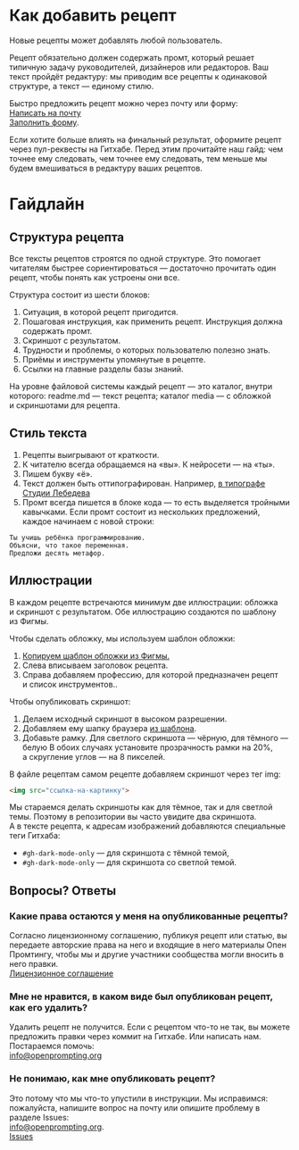 # Как добавить рецепт

Новые рецепты может добавлять любой пользователь.

Рецепт обязательно должен содержать промт, который решает типичную задачу руководителей, дизайнеров или редакторов. Ваш текст пройдёт редактуру: мы приводим все рецепты к одинаковой структуре, а текст — единому стилю.

Быстро предложить рецепт можно через почту или форму:<br>
[Написать на почту](mailto:info@openprompting.org)<br>
[Заполнить форму](https://github.com/Open-Prompting/Knowledge-Base/issues/new?assignees=octocat&labels=%D0%9D%D0%BE%D0%B2%D1%8B%D0%B9+%D1%80%D0%B5%D1%86%D0%B5%D0%BF%D1%82&projects=&template=form-recipe.yml&title=%5B%D0%9D%D0%BE%D0%B2%D1%8B%D0%B9+%D1%80%D0%B5%D1%86%D0%B5%D0%BF%D1%82%5D%3A). 

Если хотите больше влиять на финальный результат, оформите рецепт через пул-реквесты на Гитхабе. Перед этим прочитайте наш гайд: чем точнее ему следовать, чем точнее ему следовать, тем меньше мы будем вмешиваться в редактуру ваших рецептов.

# Гайдлайн 
## Структура рецепта
Все тексты рецептов строятся по одной структуре. Это помогает читателям быстрее сориентироваться — достаточно прочитать один рецепт, чтобы понять как устроены они все.

Структура состоит из шести блоков:
1. Ситуация, в которой рецепт пригодится.
2. Пошаговая инструкция, как применить рецепт. Инструкция должна содержать промт.
3. Скриншот с результатом.
4. Трудности и проблемы, о которых пользователю полезно знать.
5. Приёмы и инструменты упомянутые в рецепте.
6. Ссылки на главные разделы базы знаний.


На уровне файловой системы каждый рецепт — это каталог, внутри которого:
readme.md — текст рецепта;
каталог media — с обложкой и скриншотами для рецепта.


## Стиль текста
1. Рецепты выигрывают от краткости.
2. К читателю всегда обращаемся на &laquo;вы&raquo;. К нейросети — на &laquo;ты&raquo;.
3. Пишем букву &laquo;ё&raquo;.
4. Текст должен быть оттипографирован. Например, [в типографе Студии Лебедева](https://www.artlebedev.ru/typograf)
5. Промт всегда пишется в блоке кода — то есть выделяется тройными кавычками. Если промт состоит из нескольких предложений, каждое начинаем с новой строки:

```
Ты учишь ребёнка программированию.
Объясни, что такое переменная.
Предложи десять метафор.
```

## Иллюстрации
В каждом рецепте встречаются минимум две иллюстрации: обложка и скриншот с результатом. Обе иллюстрацию создаются по шаблону из Фигмы.

Чтобы сделать обложку, мы используем шаблон обложки:
1. [Копируем шаблон обложки из Фигмы.](https://www.figma.com/file/6FXSZpXDODh9s07c4ZahGJ/Untitled?type=design&node-id=1-216&t=zMI7fUySaUVjYDDQ-0)
2. Слева вписываем заголовок рецепта.
3. Справа добавляем профессию, для которой предназначен рецепт и список инструментов..

Чтобы опубликовать скриншот:
1. Делаем исходный скриншот в высоком разрешении.
2. Добавляем ему шапку браузера [из шаблона](https://www.figma.com/file/6FXSZpXDODh9s07c4ZahGJ/Untitled?type=design&node-id=1-332&t=zMI7fUySaUVjYDDQ-0).
3. Добавьте рамку. Для светлого скриншота — чёрную, для тёмного — белую В обоих случаях установите прозрачность рамки на 20%, а скругление углов — на 8 пикселей.

В файле рецептам самом рецепте добавляем скриншот через тег img:
```html
<img src="ссылка-на-картинку">
```

Мы стараемся делать скриншоты как для тёмное, так и для светлой темы. Поэтому в репозитории вы часто увидите два скриншота. А в тексте рецепта, к адресам изображений добавляются специальные теги Гитхаба:
* `#gh-dark-mode-only` — для скриншота с тёмной темой,
* `#gh-dark-mode-only` — для скриншота со светлой темой.


## Вопросы? Ответы

### Какие права остаются у меня на опубликованные рецепты?
Согласно лицензионному соглашению, публикуя рецепт или статью, вы передаете авторские права на него и входящие в него материалы Опен Промтингу, чтобы мы и другие участники сообщества могли вносить в него правки.<br>[Лицензионное соглашение](https://github.com/Open-Prompting/Knowledge-Base/blob/main/licence.md)

### Мне не нравится, в каком виде был опубликован рецепт, как его удалить?

Удалить рецепт не получится. Если с рецептом что-то не так, вы можете предложить правки через коммит на Гитхабе. Или написать нам. Постараемся помочь:<br>[info@openprompting.org](mailto:info@openprompting.org)

### Не понимаю, как мне опубликовать рецепт?

Это потому что мы что-то упустили в инструкции. Мы исправимся: пожалуйста, напишите вопрос на почту или опишите проблему в разделе Issues:<br>[info@openprompting.org](mailto:info@openprompting.org).<br>[Issues](https://github.com/Open-Prompting/Open-Prompting/issues)
